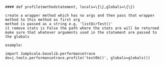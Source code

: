     #### def profile(methodstatement, locals=\{\},globals=\{\}) 
    
    create a wrapper method which has no args and then pass that wrapper method to this method as first arg
    method is passed as a string e.g. 'listDirTest()'
    it remove stats is False the path where the stats are will be returned
    make sure that whatever arguments used in the statement are passed to the globals
    
    example:
    
    import JumpScale.baselib.performancetrace
    do=j.tools.performancetrace.profile('test0b()', globals=globals())
